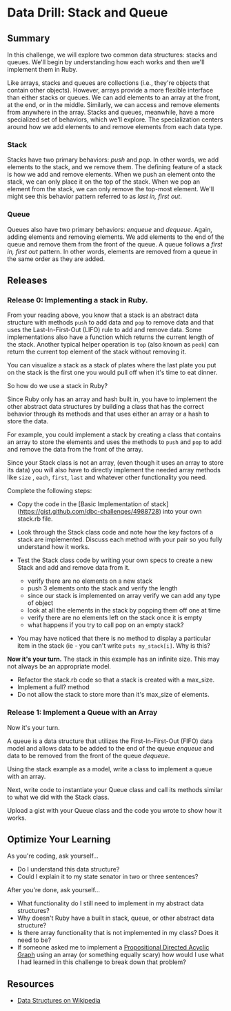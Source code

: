 # Data Drill: Stack and Queue
## Summary
In this challenge, we will explore two common data structures: stacks and queues.  We'll begin by understanding how each works and then we'll implement them in Ruby.

Like arrays, stacks and queues are collections (i.e., they're objects that contain other objects).  However, arrays provide a more flexible interface than either stacks or queues.  We can add elements to an array at the front, at the end, or in the middle.  Similarly, we can access and remove elements from anywhere in the array.  Stacks and queues, meanwhile, have a more specialized set of behaviors, which we'll explore.  The specialization centers around how we add elements to and remove elements from each data type.


### Stack
Stacks have two primary behaviors: *push* and *pop*.  In other words, we add elements to the stack, and we remove them.  The defining feature of a stack is how we add and remove elements.  When we push an element onto the stack, we can only place it on the top of the stack.  When we pop an element from the stack, we can only remove the top-most element.  We'll might see this behavior pattern referred to as *last in, first out*.

### Queue
Queues also have two primary behaviors: *enqueue* and *dequeue*.  Again, adding elements and removing elements.  We add elements to the end of the queue and remove them from the front of the queue.  A queue follows a *first in, first out* pattern.  In other words, elements are removed from a queue in the same order as they are added.


## Releases
### Release 0: Implementing a stack in Ruby.
From your reading above, you know that a stack is an abstract data structure with methods `push` to add data and `pop` to remove data and that uses the Last-In-First-Out (LIFO) rule to add and remove data. Some implementations also have a function which returns the current length of the stack. Another typical helper operation is `top` (also known as `peek`) can return the current top element of the stack without removing it.

You can visualize a stack as a stack of plates where the last plate you put on the stack is the first one you would pull off when it's time to eat dinner.

So how do we use a stack in Ruby?

Since Ruby only has an array and hash built in, you have to implement the other abstract data structures by building a class that has the correct behavior through its methods and that uses either an array or a hash to store the data.

For example, you could implement a stack by creating a class that contains an array to store the elements and uses the methods to `push` and `pop` to add and remove the data from the front of the array.

Since your Stack class is not an array, (even though it uses an array to store its data) you will also have to directly implement the needed array methods like `size` , `each`, `first`, `last` and whatever other functionality you need.

Complete the following steps:

* Copy the code in the [Basic Implementation of stack]
(https://gist.github.com/dbc-challenges/4988728) into your own stack.rb file.
* Look through the Stack class code and note how the key factors of a stack are implemented. Discuss each method with your pair so you fully understand how it works.
* Test the Stack class code by writing your own specs to create a new Stack and add and remove data from it.

  * verify there are no elements on a new stack
  * push 3 elements onto the stack and verify the length
  * since our stack is implemented on array verify we can add any type of object
  * look at all the elements in the stack by popping them off one at time
  * verify there are no elements left on the stack once it is empty
  * what happens if you try to call pop on an empty stack?

* You may have noticed that there is no method to display a particular item in the stack (ie - you can't write `puts my_stack[i]`. Why is this?

**Now it's your turn.** The stack in this example has an infinite size. This may not always be an appropriate model.

* Refactor the stack.rb code so that a stack is created with a max_size.
* Implement a full? method
* Do not allow the stack to store more than it's max_size of elements.

### Release 1: Implement a Queue with an Array

Now it's your turn.

A queue is a data structure that utilizes the First-In-First-Out (FIFO) data model and allows data to be added to the end of the queue *enqueue* and data to be removed from the front of the queue *dequeue*.

Using the stack example as a model, write a class to implement a queue with an array.

Next, write code to instantiate your Queue class and call its methods similar to what we did with the Stack class.

Upload a gist with your Queue class and the code you wrote to show how it works.

## Optimize Your Learning

As you're coding, ask yourself...
  * Do I understand this data structure?
  * Could I explain it to my state senator in two or three sentences?

After you're done, ask yourself...
  * What functionality do I still need to implement in my abstract data structures?
  * Why doesn't Ruby have a built in stack, queue, or other abstract data structure?
  * Is there array functionality that is not implemented in my class? Does it need to be?
  * If someone asked me to implement a [Propositional Directed Acyclic Graph](http://en.wikipedia.org/wiki/Propositional_directed_acyclic_graph) using an array (or something equally scary) how would I use what I had learned in this challenge to break down that problem?

## Resources

* [Data Structures on Wikipedia](http://en.wikipedia.org/wiki/List_of_data_structures)
